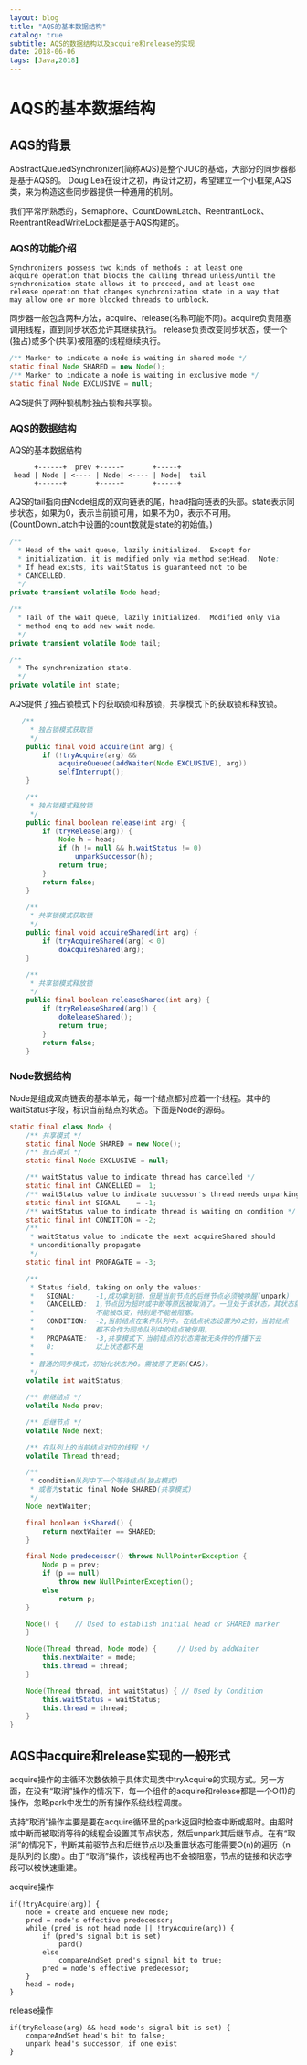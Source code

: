 ```yaml
---
layout: blog
title: "AQS的基本数据结构"
catalog: true
subtitle: AQS的数据结构以及acquire和release的实现
date: 2018-06-06
tags: [Java,2018]
---
```

# AQS的基本数据结构

## AQS的背景

AbstractQueuedSynchronizer(简称AQS)是整个JUC的基础，大部分的同步器都是基于AQS的。
Doug Lea在设计之初，再设计之初，希望建立一个小框架,AQS类，来为构造这些同步器提供一种通用的机制。

我们平常所熟悉的，Semaphore、CountDownLatch、ReentrantLock、ReentrantReadWriteLock都是基于AQS构建的。

### AQS的功能介绍

```text
Synchronizers possess two kinds of methods : at least one
acquire operation that blocks the calling thread unless/until the
synchronization state allows it to proceed, and at least one
release operation that changes synchronization state in a way that
may allow one or more blocked threads to unblock.
```

同步器一般包含两种方法，acquire、release(名称可能不同)。acquire负责阻塞调用线程，直到同步状态允许其继续执行。
release负责改变同步状态，使一个(独占)或多个(共享)被阻塞的线程继续执行。

```java
/** Marker to indicate a node is waiting in shared mode */
static final Node SHARED = new Node();
/** Marker to indicate a node is waiting in exclusive mode */
static final Node EXCLUSIVE = null;
```

AQS提供了两种锁机制:独占锁和共享锁。

### AQS的数据结构

AQS的基本数据结构

```text
      +------+  prev +-----+       +-----+
 head | Node | <---- | Node| <---- | Node|  tail
      +------+       +-----+       +-----+
```

AQS的tail指向由Node组成的双向链表的尾，head指向链表的头部。state表示同步状态，如果为0，表示当前锁可用，如果不为0，表示不可用。(CountDownLatch中设置的count数就是state的初始值。)

```java
/**
  * Head of the wait queue, lazily initialized.  Except for
  * initialization, it is modified only via method setHead.  Note:
  * If head exists, its waitStatus is guaranteed not to be
  * CANCELLED.
  */
private transient volatile Node head;

/**
  * Tail of the wait queue, lazily initialized.  Modified only via
  * method enq to add new wait node.
  */
private transient volatile Node tail;

/**
  * The synchronization state.
  */
private volatile int state;
```

AQS提供了独占锁模式下的获取锁和释放锁，共享模式下的获取锁和释放锁。

```java
   /**
     * 独占锁模式获取锁
     */
    public final void acquire(int arg) {
        if (!tryAcquire(arg) &&
            acquireQueued(addWaiter(Node.EXCLUSIVE), arg))
            selfInterrupt();
    }

    /**
     * 独占锁模式释放锁
     */
    public final boolean release(int arg) {
        if (tryRelease(arg)) {
            Node h = head;
            if (h != null && h.waitStatus != 0)
                unparkSuccessor(h);
            return true;
        }
        return false;
    }

    /**
     * 共享锁模式获取锁
     */
    public final void acquireShared(int arg) {
        if (tryAcquireShared(arg) < 0)
            doAcquireShared(arg);
    }

    /**
     * 共享锁模式释放锁
     */
    public final boolean releaseShared(int arg) {
        if (tryReleaseShared(arg)) {
            doReleaseShared();
            return true;
        }
        return false;
    }
```

### Node数据结构

Node是组成双向链表的基本单元，每一个结点都对应着一个线程。其中的waitStatus字段，标识当前结点的状态。下面是Node的源码。

```java
static final class Node {
    /** 共享模式 */
    static final Node SHARED = new Node();
    /** 独占模式 */
    static final Node EXCLUSIVE = null;

    /** waitStatus value to indicate thread has cancelled */
    static final int CANCELLED =  1;
    /** waitStatus value to indicate successor's thread needs unparking */
    static final int SIGNAL    = -1;
    /** waitStatus value to indicate thread is waiting on condition */
    static final int CONDITION = -2;
    /**
     * waitStatus value to indicate the next acquireShared should
     * unconditionally propagate
     */
    static final int PROPAGATE = -3;

    /**
     * Status field, taking on only the values:
     *   SIGNAL:     -1,成功拿到锁，但是当前节点的后继节点必须被唤醒(unpark)
     *   CANCELLED:  1,节点因为超时或中断等原因被取消了。一旦处于该状态，其状态就
     *               不能被改变，特别是不能被阻塞。
     *   CONDITION:  -2,当前结点在条件队列中。在结点状态设置为0之前，当前结点
     *               都不会作为同步队列中的结点被使用。
     *   PROPAGATE:  -3,共享模式下,当前结点的状态需被无条件的传播下去
     *   0:          以上状态都不是
     *
     * 普通的同步模式，初始化状态为0。需被原子更新(CAS)。
     */
    volatile int waitStatus;

    /** 前继结点 */
    volatile Node prev;

    /** 后继节点 */
    volatile Node next;

    /** 在队列上的当前结点对应的线程 */
    volatile Thread thread;

    /**
     * condition队列中下一个等待结点(独占模式)
     * 或者为static final Node SHARED(共享模式)
     */
    Node nextWaiter;

    final boolean isShared() {
        return nextWaiter == SHARED;
    }

    final Node predecessor() throws NullPointerException {
        Node p = prev;
        if (p == null)
            throw new NullPointerException();
        else
            return p;
    }

    Node() {    // Used to establish initial head or SHARED marker
    }

    Node(Thread thread, Node mode) {     // Used by addWaiter
        this.nextWaiter = mode;
        this.thread = thread;
    }

    Node(Thread thread, int waitStatus) { // Used by Condition
        this.waitStatus = waitStatus;
        this.thread = thread;
    }
}
```

## AQS中acquire和release实现的一般形式

acquire操作的主循环次数依赖于具体实现类中tryAcquire的实现方式。另一方面，在没有“取消”操作的情况下，每一个组件的acquire和release都是一个O(1)的操作，忽略park中发生的所有操作系统线程调度。

支持“取消”操作主要是要在acquire循环里的park返回时检查中断或超时。由超时或中断而被取消等待的线程会设置其节点状态，然后unpark其后继节点。在有“取消”的情况下，判断其前驱节点和后继节点以及重置状态可能需要O(n)的遍历（n是队列的长度）。由于“取消”操作，该线程再也不会被阻塞，节点的链接和状态字段可以被快速重建。

acquire操作

```text
if(!tryAcquire(arg)) {
    node = create and enqueue new node;
    pred = node's effective predecessor;
    while (pred is not head node || !tryAcquire(arg)) {
        if (pred's signal bit is set)
            pard()
        else
            compareAndSet pred's signal bit to true;
        pred = node's effective predecessor;
    }
    head = node;
}
```

release操作

```text
if(tryRelease(arg) && head node's signal bit is set) {
    compareAndSet head's bit to false;
    unpark head's successor, if one exist
}
```
